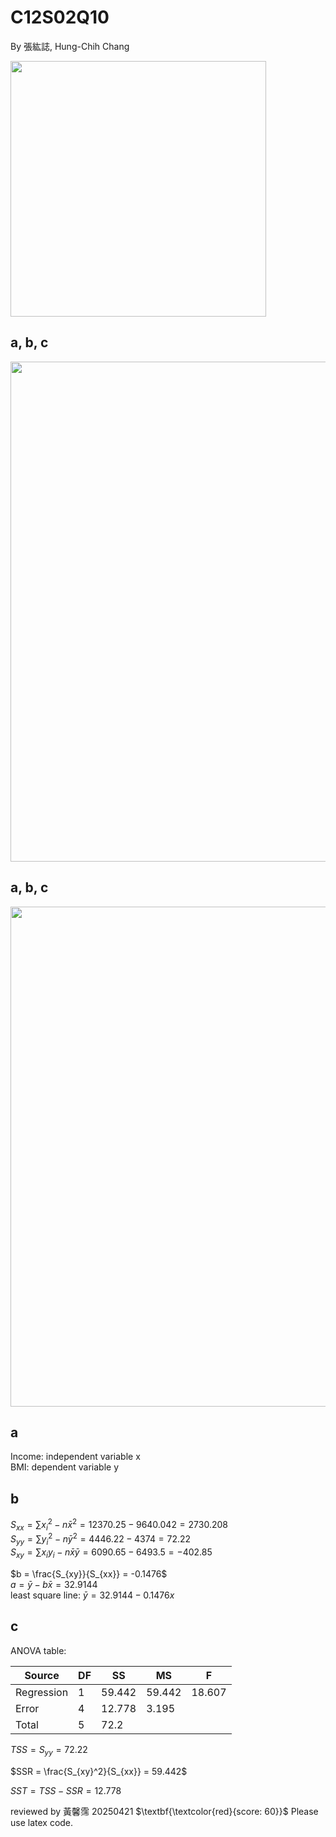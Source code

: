 # C12S02Q10
By 張紘誌, Hung-Chih Chang  

<img width="409" src="https://github.com/user-attachments/assets/ef9d2e2b-5768-452b-93be-a2b4adcfb783"/>  

## a, b, c
<img width="800" src="https://github.com/user-attachments/assets/d03991b2-e7e7-4414-8363-2b2b226ad092"/>  

## a, b, c
<img width="800" src="https://github.com/user-attachments/assets/d03991b2-e7e7-4414-8363-2b2b226ad092"/>  

## a
Income: independent variable x  
BMI: dependent variable y

## b
$S_{xx} = \sum x_i^2 - n \bar{x}^2 = 12370.25 - 9640.042 = 2730.208$  
$S_{yy} = \sum y_i^2 - n \bar{y}^2 = 4446.22 - 4374 = 72.22$  
$S_{xy} = \sum x_i y_i - n \bar{x} \bar{y} = 6090.65 - 6493.5 = -402.85$  

$b = \frac{S_{xy}}{S_{xx}} = -0.1476$    
$a = \bar{y} - b \bar{x} = 32.9144$    
least square line: $\bar{y} = 32.9144 -0.1476x$

## c
ANOVA table:

| Source       | DF  | SS     | MS     | F       |
|--------------|-----|--------|--------|---------|
| Regression   | 1   | 59.442 | 59.442 | 	18.607 |
| Error        | 4   | 12.778 | 3.195  |         |
| Total        | 5   | 72.2   |        |         |

$TSS = S_{yy} = 72.22$  

$SSR = \frac{S_{xy}^2}{S_{xx}} = 59.442$  

$SST = TSS - SSR = 12.778$  

reviewed by 黃馨霈 20250421 $\textbf{\textcolor{red}{score: 60}}$ Please use latex code.
